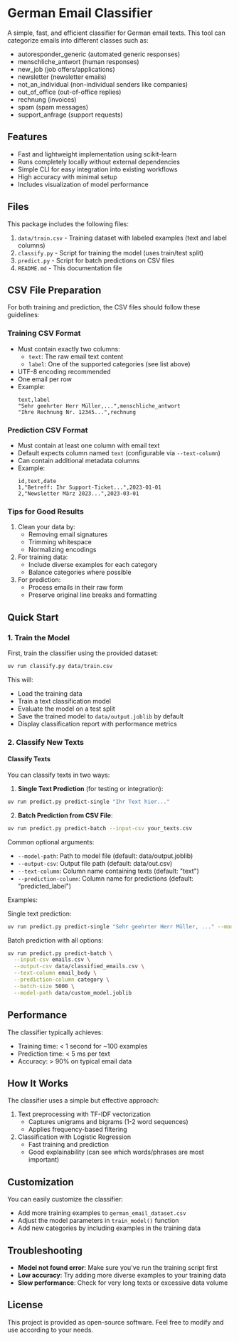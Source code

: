 # German Email Classifier

A simple, fast, and efficient classifier for German email texts. This tool can categorize emails into different classes such as:

- autoresponder_generic (automated generic responses)
- menschliche_antwort (human responses)
- new_job (job offers/applications)
- newsletter (newsletter emails)
- not_an_individual (non-individual senders like companies)
- out_of_office (out-of-office replies)
- rechnung (invoices)
- spam (spam messages)
- support_anfrage (support requests)

## Features

- Fast and lightweight implementation using scikit-learn
- Runs completely locally without external dependencies
- Simple CLI for easy integration into existing workflows
- High accuracy with minimal setup
- Includes visualization of model performance

## Files

This package includes the following files:

1. `data/train.csv` - Training dataset with labeled examples (text and label columns)
2. `classify.py` - Script for training the model (uses train/test split)
3. `predict.py` - Script for batch predictions on CSV files
4. `README.md` - This documentation file

## CSV File Preparation

For both training and prediction, the CSV files should follow these guidelines:

### Training CSV Format
- Must contain exactly two columns:
  - `text`: The raw email text content
  - `label`: One of the supported categories (see list above)
- UTF-8 encoding recommended
- One email per row
- Example:
  ```csv
  text,label
  "Sehr geehrter Herr Müller,...",menschliche_antwort
  "Ihre Rechnung Nr. 12345...",rechnung
  ```

### Prediction CSV Format
- Must contain at least one column with email text
- Default expects column named `text` (configurable via `--text-column`)
- Can contain additional metadata columns
- Example:
  ```csv
  id,text,date
  1,"Betreff: Ihr Support-Ticket...",2023-01-01
  2,"Newsletter März 2023...",2023-03-01
  ```

### Tips for Good Results
1. Clean your data by:
   - Removing email signatures
   - Trimming whitespace
   - Normalizing encodings
2. For training data:
   - Include diverse examples for each category
   - Balance categories where possible
3. For prediction:
   - Process emails in their raw form
   - Preserve original line breaks and formatting

## Quick Start

### 1. Train the Model

First, train the classifier using the provided dataset:

```bash
uv run classify.py data/train.csv
```

This will:
- Load the training data
- Train a text classification model
- Evaluate the model on a test split
- Save the trained model to `data/output.joblib` by default
- Display classification report with performance metrics

### 2. Classify New Texts

#### Classify Texts

You can classify texts in two ways:

1. **Single Text Prediction** (for testing or integration):
```bash
uv run predict.py predict-single "Ihr Text hier..."
```

2. **Batch Prediction from CSV File**:
```bash
uv run predict.py predict-batch --input-csv your_texts.csv
```

Common optional arguments:
- `--model-path`: Path to model file (default: data/output.joblib)
- `--output-csv`: Output file path (default: data/out.csv)
- `--text-column`: Column name containing texts (default: "text")
- `--prediction-column`: Column name for predictions (default: "predicted_label")

Examples:

Single text prediction:
```bash
uv run predict.py predict-single "Sehr geehrter Herr Müller, ..." --model-path data/custom_model.joblib
```

Batch prediction with all options:
```bash
uv run predict.py predict-batch \
  --input-csv emails.csv \
  --output-csv data/classified_emails.csv \
  --text-column email_body \
  --prediction-column category \
  --batch-size 5000 \
  --model-path data/custom_model.joblib
```

## Performance

The classifier typically achieves:
- Training time: < 1 second for ~100 examples
- Prediction time: < 5 ms per text
- Accuracy: > 90% on typical email data

## How It Works

The classifier uses a simple but effective approach:
1. Text preprocessing with TF-IDF vectorization
   - Captures unigrams and bigrams (1-2 word sequences)
   - Applies frequency-based filtering
2. Classification with Logistic Regression
   - Fast training and prediction
   - Good explainability (can see which words/phrases are most important)

## Customization

You can easily customize the classifier:

- Add more training examples to `german_email_dataset.csv`
- Adjust the model parameters in `train_model()` function
- Add new categories by including examples in the training data

## Troubleshooting

- **Model not found error**: Make sure you've run the training script first
- **Low accuracy**: Try adding more diverse examples to your training data
- **Slow performance**: Check for very long texts or excessive data volume

## License

This project is provided as open-source software. Feel free to modify and use according to your needs.
